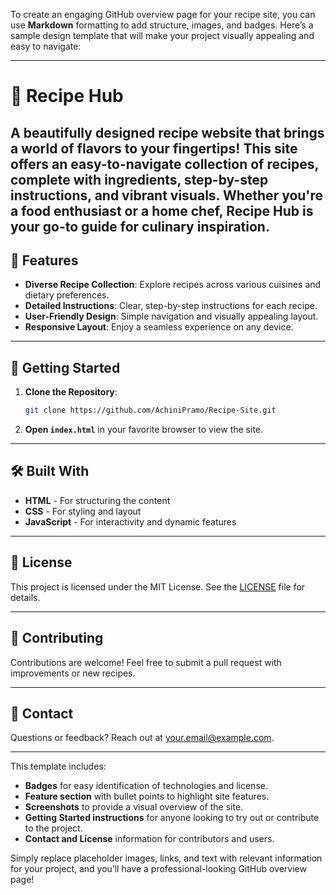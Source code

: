 To create an engaging GitHub overview page for your recipe site, you can use **Markdown** formatting to add structure, images, and badges. Here’s a sample design template that will make your project visually appealing and easy to navigate:

---

# 🍲 Recipe Hub

A beautifully designed recipe website that brings a world of flavors to your fingertips! This site offers an easy-to-navigate collection of recipes, complete with ingredients, step-by-step instructions, and vibrant visuals. Whether you're a food enthusiast or a home chef, Recipe Hub is your go-to guide for culinary inspiration. 
---

## 🌟 Features

- **Diverse Recipe Collection**: Explore recipes across various cuisines and dietary preferences.
- **Detailed Instructions**: Clear, step-by-step instructions for each recipe.
- **User-Friendly Design**: Simple navigation and visually appealing layout.
- **Responsive Layout**: Enjoy a seamless experience on any device.

---

## 🚀 Getting Started

1. **Clone the Repository**:
   ```bash
   git clone https://github.com/AchiniPramo/Recipe-Site.git
   ```

2. **Open `index.html`** in your favorite browser to view the site.

---

## 🛠️ Built With

- **HTML** - For structuring the content
- **CSS** - For styling and layout
- **JavaScript** - For interactivity and dynamic features

---

## 📄 License

This project is licensed under the MIT License. See the [LICENSE](LICENSE) file for details.

---

## 🙌 Contributing

Contributions are welcome! Feel free to submit a pull request with improvements or new recipes.

---

## 💬 Contact

Questions or feedback? Reach out at [your.email@example.com](mailto:achinipramodhya4@gmail.com).

---

This template includes:
- **Badges** for easy identification of technologies and license.
- **Feature section** with bullet points to highlight site features.
- **Screenshots** to provide a visual overview of the site.
- **Getting Started instructions** for anyone looking to try out or contribute to the project.
- **Contact and License** information for contributors and users.

Simply replace placeholder images, links, and text with relevant information for your project, and you’ll have a professional-looking GitHub overview page!
